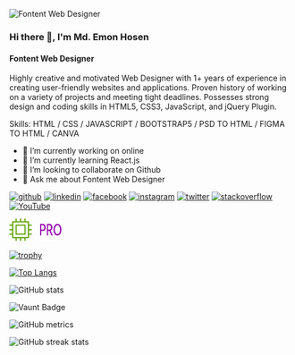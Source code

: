 ![ Fontent Web Designer](https://media.licdn.com/dms/image/D5616AQG4SC-BuKb3lQ/profile-displaybackgroundimage-shrink_350_1400/0/1677563054880?e=1725494400&v=beta&t=ofA8MFTR-jlgoodyZF47Gl_DCoey_md3a85Z91d2-TM)


### Hi there 👋, I'm Md. Emon Hosen
####  Fontent Web Designer


Highly creative and motivated Web Designer with 1+ years of experience in creating user-friendly websites and applications. Proven history of working on a variety of projects and meeting tight deadlines. Possesses strong design and coding skills in HTML5, CSS3, JavaScript, and jQuery Plugin.


Skills: HTML  / CSS / JAVASCRIPT / BOOTSTRAP5 / PSD TO HTML / FIGMA TO HTML / CANVA 

- 🔭 I’m currently working on online 
- 🌱 I’m currently learning React.js 
- 👯 I’m looking to collaborate on Github 
- 💬 Ask me about Fontent Web Designer 


[<img src='https://cdn.jsdelivr.net/npm/simple-icons@3.0.1/icons/github.svg' alt='github' height='40'>](https://github.com/w3emon)  [<img src='https://cdn.jsdelivr.net/npm/simple-icons@3.0.1/icons/linkedin.svg' alt='linkedin' height='40'>](https://www.linkedin.com/in/w3emon/)  [<img src='https://cdn.jsdelivr.net/npm/simple-icons@3.0.1/icons/facebook.svg' alt='facebook' height='40'>](https://www.facebook.com/w3emon)  [<img src='https://cdn.jsdelivr.net/npm/simple-icons@3.0.1/icons/instagram.svg' alt='instagram' height='40'>](https://www.instagram.com/w3emon/)  [<img src='https://cdn.jsdelivr.net/npm/simple-icons@3.0.1/icons/twitter.svg' alt='twitter' height='40'>](https://twitter.com/w3emon)  [<img src='https://cdn.jsdelivr.net/npm/simple-icons@3.0.1/icons/stackoverflow.svg' alt='stackoverflow' height='40'>](https://stackoverflow.com/users/w3emon)  [<img src='https://cdn.jsdelivr.net/npm/simple-icons@3.0.1/icons/youtube.svg' alt='YouTube' height='40'>](https://www.youtube.com/channel/w3emon)  

<a href='https://docs.github.com/en/developers'><img src='https://raw.githubusercontent.com/acervenky/animated-github-badges/master/assets/devbadge.gif' width='40' height='40'></a> <a href='https://github.com/pricing'><img src='https://raw.githubusercontent.com/acervenky/animated-github-badges/master/assets/pro.gif' width='40' height='40'></a> 

[![trophy](https://github-profile-trophy.vercel.app/?username=w3emon)](https://github.com/ryo-ma/github-profile-trophy)

[![Top Langs](https://github-readme-stats.vercel.app/api/top-langs/?username=w3emon)](https://github.com/anuraghazra/github-readme-stats)

![GitHub stats](https://github-readme-stats.vercel.app/api?username=w3emon&show_icons=true&count_private=true)  

![Vaunt Badge](https://api.vaunt.dev/v1/github/entities/w3emon/contributions?format=svg&private=true)  

![GitHub metrics](https://metrics.lecoq.io/w3emon)  

![GitHub streak stats](https://streak-stats.demolab.com/?user=w3emon)  

